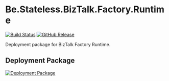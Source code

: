 # Be.Stateless.BizTalk.Factory.Runtime

[![Build Status](https://dev.azure.com/icraftsoftware/be.stateless/_apis/build/status/Be.Stateless.BizTalk.Factory.Runtime%20Manual%20Release?branchName=master)](https://dev.azure.com/icraftsoftware/be.stateless/_build/latest?definitionId=89&branchName=master)
[![GitHub Release](https://img.shields.io/github/v/release/icraftsoftware/Be.Stateless.BizTalk.Factory.Runtime?label=Release)](https://github.com/icraftsoftware/Be.Stateless.BizTalk.Factory.Runtime/releases/latest)

Deployment package for BizTalk Factory Runtime.

## Deployment Package

[![Deployment Package](https://img.shields.io/github/v/release/icraftsoftware/Be.Stateless.BizTalk.Factory.Runtime?label=Be.Stateless.BizTalk.Factory.Runtime.Deployment.zip&style=flat)](https://github.com/icraftsoftware/Be.Stateless.BizTalk.Factory.Runtime/releases/latest/download/Be.Stateless.BizTalk.Factory.Runtime.Deployment.zip)
